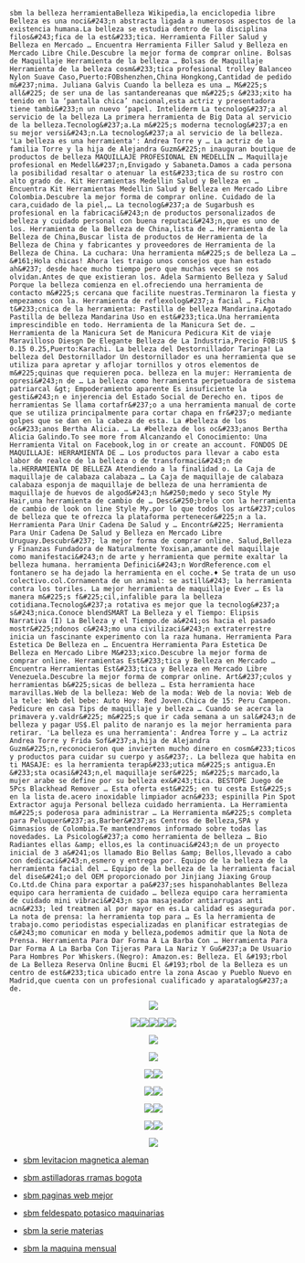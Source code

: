 
```
sbm la belleza herramientaBelleza Wikipedia,la enciclopedia libre Belleza es una noci&#243;n abstracta ligada a numerosos aspectos de la existencia humana.La belleza se estudia dentro de la disciplina filos&#243;fica de la est&#233;tica. Herramienta Filler Salud y Belleza en Mercado … Encuentra Herramienta Filler Salud y Belleza en Mercado Libre Chile.Descubre la mejor forma de comprar online. Bolsas de Maquillaje Herramienta de la belleza … Bolsas de Maquillaje Herramienta de la belleza cosm&#233;tica profesional trolley Balanceo Nylon Suave Caso,Puerto:FOBshenzhen,China Hongkong,Cantidad de pedido m&#237;nima. Juliana Galvis Cuando la belleza es una … M&#225;s all&#225; de ser una de las santandereanas que m&#225;s &#233;xito ha tenido en la ‘pantalla chica’ nacional,esta actriz y presentadora tiene tambi&#233;n un nuevo ‘papel. Inteliderm La tecnolog&#237;a al servicio de la belleza La primera herramienta de Big Data al servicio de la belleza.Tecnolog&#237;a.La m&#225;s moderna tecnolog&#237;a en su mejor versi&#243;n.La tecnolog&#237;a al servicio de la belleza. 'La belleza es una herramienta': Andrea Torre y … La actriz de la familia Torre y la hija de Alejandra Guzm&#225;n inauguran boutique de productos de belleza MAQUILLAJE PROFESIONAL EN MEDELLIN … Maquillaje profesional en Medell&#237;n,Envigado y Sabaneta.Damos a cada persona la posibilidad resaltar o atenuar la est&#233;tica de su rostro con alto grado de. Kit Herramientas Medellin Salud y Belleza en … Encuentra Kit Herramientas Medellin Salud y Belleza en Mercado Libre Colombia.Descubre la mejor forma de comprar online. Cuidado de la cara,cuidado de la piel,… La tecnolog&#237;a de Sugarbush es profesional en la fabricaci&#243;n de productos personalizados de belleza y cuidado personal con buena reputaci&#243;n,que es uno de los. Herramienta de la Belleza de China,lista de … Herramienta de la Belleza de China,Buscar lista de productos de Herramienta de la Belleza de China y fabricantes y proveedores de Herramienta de la Belleza de China. La cuchara: Una herramienta m&#225;s de belleza La … &#161;Hola chicas! Ahora les traigo unos consejos que han estado ah&#237; desde hace mucho tiempo pero que muchas veces se nos olvidan.Antes de que existieran los. Adela Sarmiento Belleza y Salud Porque la belleza comienza en el.ofreciendo una herramienta de contacto m&#225;s cercana que facilite nuestras.Terminaron la fiesta y empezamos con la. Herramienta de reflexolog&#237;a facial … Ficha t&#233;cnica de la herramienta: Pastilla de belleza Mandarina.Agotado Pastilla de belleza Mandarina Uso en est&#233;tica.Una herramienta imprescindible en todo. Herramienta de la Manicura Set de. … Herramienta de la Manicura Set de Manicura Pedicura Kit de viaje Maravilloso Diesgn De Elegante Belleza de La Industria,Precio FOB:US $ 0.15 0.25,Puerto:Karachi. La belleza del Destornillador Taringa! La belleza del Destornillador Un destornillador es una herramienta que se utiliza para apretar y aflojar tornillos y otros elementos de m&#225;quinas que requieren poca. belleza en la mujer: Herramienta de opresi&#243;n de … La belleza como herramienta perpetuadora de sistema patriarcal &gt; Empoderamiento aparente Es insuficiente la gesti&#243;n e injerencia del Estado Social de Derecho en. tipos de herramientas Se llama cortafr&#237;o a una herramienta manual de corte que se utiliza principalmente para cortar chapa en fr&#237;o mediante golpes que se dan en la cabeza de esta. La #belleza de los oc&#233;anos Bertha Alicia. … La #belleza de los oc&#233;anos Bertha Alicia Galindo.To see more from Alcanzando el Conocimiento: Una Herramienta Vital on Facebook,log in or create an account. FONDOS DE MAQUILLAJE: HERRAMIENTA DE … Los productos para llevar a cabo esta labor de realce de la belleza o de transformaci&#243;n de la.HERRAMIENTA DE BELLEZA Atendiendo a la finalidad o. La Caja de maquillaje de calabaza calabaza … La Caja de maquillaje de calabaza calabaza esponja de maquillaje de belleza de una herramienta de maquillaje de huevos de algod&#243;n h&#250;medo y seco Style My Hair,una herramienta de cambio de … Desc&#250;brelo con la herramienta de cambio de look on line Style My.por lo que todos los art&#237;culos de belleza que te ofrezca la plataforma pertenecer&#225;n a la. Herramienta Para Unir Cadena De Salud y … Encontr&#225; Herramienta Para Unir Cadena De Salud y Belleza en Mercado Libre Uruguay.Descubr&#237; la mejor forma de comprar online. Salud,Belleza y Finanzas Fundadora de Naturalmente Yoxisan,amante del maquillaje como manifestaci&#243;n de arte y herramienta que permite exaltar la belleza humana. herramienta Definici&#243;n WordReference.com el fontanero se ha dejado la herramienta en el coche.♦ Se trata de un uso colectivo.col.Cornamenta de un animal: se astill&#243; la herramienta contra los toriles. La mejor herramienta de maquillaje Ever … Es la manera m&#225;s f&#225;cil,infalible para la belleza cotidiana.Tecnolog&#237;a rotativa es mejor que la tecnolog&#237;a s&#243;nica.Conoce blendSMART La Belleza y el Tiempo: Elipsis Narrativa (I) La Belleza y el Tiempo.de a&#241;os hacia el pasado mostr&#225;ndonos c&#243;mo una civilizaci&#243;n extraterrestre inicia un fascinante experimento con la raza humana. Herramienta Para Estetica De Belleza en … Encuentra Herramienta Para Estetica De Belleza en Mercado Libre M&#233;xico.Descubre la mejor forma de comprar online. Herramientas Est&#233;tica y Belleza en Mercado … Encuentra Herramientas Est&#233;tica y Belleza en Mercado Libre Venezuela.Descubre la mejor forma de comprar online. Art&#237;culos y herramientas b&#225;sicas de belleza … Esta herramienta hace maravillas.Web de la belleza: Web de la moda: Web de la novia: Web de la tele: Web del bebe: Auto Hoy: Red Joven.Chica de 15: Peru Campeon. Pedicure en casa Tips de maquillaje y belleza … Cuando se acerca la primavera y.valdr&#225; m&#225;s que ir cada semana a un sal&#243;n de belleza y pagar US$.El palito de naranjo es la mejor herramienta para retirar. 'La belleza es una herramienta': Andrea Torre y … La actriz Andrea Torre y Frida Sof&#237;a,hija de Alejandra Guzm&#225;n,reconocieron que invierten mucho dinero en cosm&#233;ticos y productos para cuidar su cuerpo y as&#237;. La belleza que habita en ti MASAJE: es la herramienta terap&#233;utica m&#225;s antigua.En &#233;sta ocasi&#243;n,el maquillaje ser&#225; m&#225;s marcado,la mujer arabe se define por su belleza ex&#243;tica. BESTOPE Juego de 5Pcs Blackhead Remover … Esta oferta est&#225; en tu cesta Est&#225;s en la lista de.acero inoxidable limpiador acn&#233; espinilla Pin Spot Extractor aguja Personal belleza cuidado herramienta. La Herramienta m&#225;s poderosa para administrar … La Herramienta m&#225;s completa para Peluquer&#237;as,Barber&#237;as Centros de Belleza,SPA y Gimnasios de Colombia.Te mantendremos informado sobre todas las novedades. La Psicolog&#237;a como herramienta de belleza … Bio Radiantes ellas &amp; ellos,es la continuaci&#243;n de un proyecto inicial de 3 a&#241;os llamado Bio Bellas &amp; Bellos,llevado a cabo con dedicaci&#243;n,esmero y entrega por. Equipo de la belleza de la herramienta facial del … Equipo de la belleza de la herramienta facial del dise&#241;o del OEM proporcionado por Jinjiang Jiaxing Group Co.Ltd.de China para exportar a pa&#237;ses hispanohablantes Belleza equipo cara herramienta de cuidado … belleza equipo cara herramienta de cuidado mini vibraci&#243;n spa masajeador antiarrugas anti acn&#233; led treatmen al por mayor en es.La calidad es asegurada por. La nota de prensa: la herramienta top para … Es la herramienta de trabajo.como periodistas especializadas en planificar estrategias de c&#243;mo comunicar en moda y belleza,podemos admitir que la Nota de Prensa. Herramienta Para Dar Forma A La Barba Con … Herramienta Para Dar Forma A La Barba Con Tijeras Para La Nariz Y Gu&#237;a De Usuario Para Hombres Por Whiskers.(Negro): Amazon.es: Belleza. El &#193;rbol de La Belleza Reserva Online Bucmi El &#193;rbol de la Belleza es un centro de est&#233;tica ubicado entre la zona Ascao y Pueblo Nuevo en Madrid,que cuenta con un profesional cualificado y aparatalog&#237;a de. 
```

<div align="center">

<a href="https://es-crusher.shibang-china.com/github&k=sbm+la+belleza+herramienta"><img src="https://static.shibang-china.com/es/crusher/logo.jpg"></a>

<a href="https://es-crusher.shibang-china.com/github&k=sbm+la+belleza+herramienta"><img src="https://static.shibang-china.com/es/crusher/index.jpg"></a><a href="https://es-crusher.shibang-china.com/material.htmlgithub&k=sbm+la+belleza+herramienta"><img src="https://static.shibang-china.com/es/crusher/material.jpg"></a><a href="https://es-crusher.shibang-china.com/application.htmlgithub&k=sbm+la+belleza+herramienta"><img src="https://static.shibang-china.com/es/crusher/application.jpg"></a><a href="https://es-crusher.shibang-china.com/aboutus.htmlgithub&k=sbm+la+belleza+herramienta"><img src="https://static.shibang-china.com/es/crusher/aboutus.jpg"></a><a href="https://es-crusher.shibang-china.com/contact.htmlgithub&k=sbm+la+belleza+herramienta"><img src="https://static.shibang-china.com/es/crusher/contact.jpg"></a>

<a href="https://es-crusher.shibang-china.com/github&k=sbm+la+belleza+herramienta"><img src="https://static.shibang-china.com/es/crusher/banner.jpg"></a>

<a href="https://swt.shibang-china.com/github&k=sbm+la+belleza+herramienta"><img src="https://static.shibang-china.com/es/crusher/text.jpg"></a>

<a href="https://swt.shibang-china.com/github&k=sbm+la+belleza+herramienta"><img src="https://static.shibang-china.com/es/crusher/chat.jpg"></a><a href="https://es-crusher.shibang-china.com/contact.htmlgithub&k=sbm+la+belleza+herramienta"><img src="https://static.shibang-china.com/es/crusher/message.jpg"></a>

<a href="https://es-crusher.shibang-china.com/products/pe.htmlgithub&k=sbm+la+belleza+herramienta"><img src="https://static.shibang-china.com/es/crusher/pe.jpg"></a><a href="https://es-crusher.shibang-china.com/products/pf.htmlgithub&k=sbm+la+belleza+herramienta"><img src="https://static.shibang-china.com/es/crusher/pf.jpg"></a>

<a href="https://es-crusher.shibang-china.com/products/hpt.htmlgithub&k=sbm+la+belleza+herramienta"><img src="https://static.shibang-china.com/es/crusher/hpt.jpg"></a><a href="https://es-crusher.shibang-china.com/products/vsi.htmlgithub&k=sbm+la+belleza+herramienta"><img src="https://static.shibang-china.com/es/crusher/vsi.jpg"></a>

<a href="https://es-crusher.shibang-china.com/products/klv.htmlgithub&k=sbm+la+belleza+herramienta"><img src="https://static.shibang-china.com/es/crusher/klv.jpg"></a><a href="https://es-crusher.shibang-china.com/products/portable.htmlgithub&k=sbm+la+belleza+herramienta"><img src="https://static.shibang-china.com/es/crusher/portable.jpg"></a>

<a href="https://swt.shibang-china.com/github&k=sbm+la+belleza+herramienta"><img src="https://static.shibang-china.com/es/crusher/case.jpg"></a>

</div>


* [sbm levitacion magnetica aleman](sbm%20levitacion%20magnetica%20aleman.md)

* [sbm astilladoras rramas bogota](sbm%20astilladoras%20rramas%20bogota.md)

* [sbm paginas web mejor](sbm%20paginas%20web%20mejor.md)

* [sbm feldespato potasico maquinarias](sbm%20feldespato%20potasico%20maquinarias.md)

* [sbm la serie materias](sbm%20la%20serie%20materias.md)

* [sbm la maquina mensual](sbm%20la%20maquina%20mensual.md)